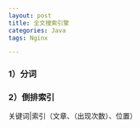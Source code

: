 ```yaml
---
layout: post
title: 全文搜索引擎
categories: Java
tags: Nginx

---
```


### 1）分词 ###

### 2）倒排索引 ###

关键词|索引（文章、（出现次数）、位置）



